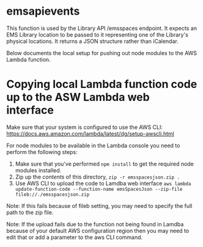 # emsapievents
This function is used by the Library API /emsspaces endpoint. It expects an EMS Library location
to be passed to it representing one of the Library's physical locations. It returns a JSON 
structure rather than iCalendar. 

Below documents the local setup for pushing out node modules to the AWS Lambda function.

# Copying local Lambda function code up to the ASW Lambda web interface
Make sure that your system is configured to use the AWS CLI:
https://docs.aws.amazon.com/lambda/latest/dg/setup-awscli.html

For node modules to be available in the Lambda console you need to perform the following steps:
1. Make sure that you've performed `npm install` to get the required node modules installed.
2. Zip up the *contents* of this directory, `zip -r emsspacesjson.zip .`
3. Use AWS CLI to upload the code to Lamdba web interface
`aws lambda update-function-code --function-name emsSpacesJson --zip-file fileb://./emsspacesjson.zip`

Note: If this fails because of fileb setting, you may need to specify the full path to the zip file.

Note: If the upload fails due to the function not being found in Lamdba because of your default AWS configuration region then you may need to edit that or add a parameter to the aws CLI command.
